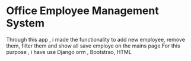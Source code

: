 # Office Employee Management System
 Through this app , i made the functionality to add new employee, remove them, filter them  and show all save employe on the mains page.For this purpose ,  i have use Django orm , Bootstrao, HTML 
